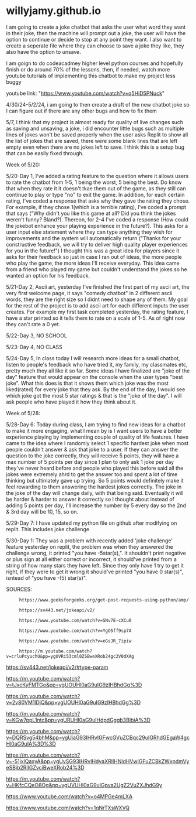  # willyjamy.github.io


I am going to create a joke chatbot that asks the user what word they want in their joke, then the machine will prompt out a joke, the user will have the option to continue or decide to stop at any point they want. I also want to create a seperate file where they can choose to save a joke they like, they also have the option to unsave.

I am goign to do codeacadmey higher level python courses and hopefully finish or do around 70% of the lessons, then, if needed, watch more youtube tutorials of implementing this chatbot to make my project less buggy

youtube link: "https://www.youtube.com/watch?v=q5HiD5PNuck"

4/30/24-5/2/24, i am going to then create a draft of the new chatbot joke so I can figure out if there are any other bugs and how to fix them

5/7, I think that my project is almost ready for quality of live changes such as saving and unsaving, a joke, i did encounter little bugs such as multiple lines of jokes won't be saved properly when the user asks Replit to show all the list of jokes that are saved, there were some blank lines that are left empty even when there are no jokes left to save. I think this is a setup bug that can be easily fixed through.


Week of 5/20:

5/20-Day 1, I've added a rating feature to the question where it allows users to rate the chatbot from 1-5, 1 being the worst, 5 being the best. Do know that when they rate it it doesn't tkae them out of the game, as they still can continue to play or type "no" to exit the game. In addition, for each certain rating, I've coded a response that asks why they gave the rating they chose. For example, if they chose 1(which is a terrible rating), I've coded a prompt that says ("Why didn't you like this game at all? Did you think the jokes weren't funny? Bland?). Thereon, for 2-4 I've coded a response (How could the jokebot enhance your playing experience in the future?). This asks for a user input else statement where they can type anything they wish for improvements and the system will automatically return ("Thanks for your constructive feedback, we will try to deliver high quality player experiences for you in the future!") I thought this was a great idea for players since it asks for their feedback so just in case I ran out of ideas, the more people who play the game, the more ideas I'll receive everyday. This idea came from a friend who played my game but couldn't understand the jokes so he wanted an option for his feedback. 

5/21-Day 2, Ascii art, yesterday I've finished the first part of my ascii art, the very first welcome page, it says "comedy chatbot" in 2 different ascii words, they are the right size so I didnt need to shape any of them. My goal for the rest of the project is to add ascii art for each different inputs the user creates. For example my first task completed yesterday, the rating feature, I have a star printed so it tells them to rate on a scale of 1-5. As of right now they can't rate a 0 yet. 

5/22-Day 3, NO SCHOOL

5/23-Day 4, NO CLASS

5/24-Day 5, In class today I will research more ideas for a small chatbot, listen to people's feedback who have tried it, my family, my classmates etc, pretty much they all like it so far. Some ideas I have finalized are "joke of the day" feature that would appear on the console when the user types "best joke". What this does is that it shows them which joke was the most liked(rated) for every joke that they ask. By the end of the day, I would see which joke got the most 5 star ratings & that is the "joke of the day". I will ask people who have played it how they think about it. 

Week of 5/28:

5/28-Day 6: Today during class, I am trying to find new ideas for a chatbot to make it more engaging, what I mean by is I want users to have a better experience playing by implementing couple of quality of life features. I have came to the idea where I randomly select 1 specific hardest joke when most people couldn't answer & ask that joke to a user. If they can answer the question to the joke correctly, they will receive 5 points, they will have a max number of 5 points per day since I plan to only ask 1 joke per day they've never heard before and people who played this before said all the jokes were extremely ahrd to get the answer too and spent a lot of time thinking but ultimately gave up trying. So 5 points would definitely make it feel rewarding to them answering the hardest jokes correctly. The joke in the joke of the day will change daily, with that being said. Eventually it will be harder & harder to answer it correctly so I thought about instead of adding 5 points per day, I'll increase the number by 5 every day so the 2nd & 3rd day will be 10, 15, so on. 

5/29-Day 7: I have updated my python file on github after modifying on replit. This includes joke challenge

5/30-Day 1: They was a problem with recently added 'joke challenge' feature yesterday on replit, the problem was when they answered the challenge wrong, it printed "you have -5star(s),". It shouldn't print negative or plus sign at all either correct or incorrect, it should've printed from a string of how many stars they have left. Since they only have 1 try to get it right, if they were to get it wrong it should've printed "you have 0 star(s)", isntead of "you have -(5) star(s)". 

SOURCES: 
         
         https://www.geeksforgeeks.org/get-post-requests-using-python/amp/
         
         https://sv443.net/jokeapi/v2/
         
         https://www.youtube.com/watch?v=SNv7E-cXCu0
         
         https://www.youtube.com/watch?v=YgO5ff9sp7A
         
         https://www.youtube.com/watch?v=eGsJR_7ipiw

         https://m.youtube.com/watch?v=crluPcyuchU&pp=ygUVRi53cml0ZSBweXRob24gc2V0dXAg

https://sv443.net/jokeapi/v2/#type-param

https://m.youtube.com/watch?v=tJxcKyFMTGo&pp=ygUOUHl0aG9uIG9zIHBhdGg%3D

https://m.youtube.com/watch?v=2v80VM1lDjQ&pp=ygUOUHl0aG9uIG9zIHBhdGg%3D

https://m.youtube.com/watch?v=KGw7ppL1ntc&pp=ygURUHl0aG9uIHdpdGggb3BlbiA%3D

https://m.youtube.com/watch?v=DQRSvg54bhM&pp=ygUiaG93IHRvIGFwcGVuZCBqc29uIGRhdGEgaW4gcHl0aG9uIA%3D%3D

https://m.youtube.com/watch?v=-51jxlQaxyA&pp=ygUvSG93IHRvIHdyaXRlIHNldHVwIGFuZCBkZWxpdmVyeSBjb2RlIGZvciBweXRob24%3D

https://m.youtube.com/watch?v=HKfcCQeO8Og&pp=ygUVUHl0aG9uIGpva2UgZ2VuZXJhdG9y

https://www.youtube.com/watch?v=o4MPGe4mLXA

https://www.youtube.com/watch?v=1qNrTXsWXVQ
